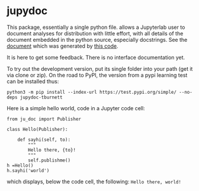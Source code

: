# jupydoc

This package, essentially a single python file. allows a Jupyterlab user to document analyses for distribution with little effort,
with all details of the document embedded in the python source, especially docstrings. 
See the [document](https://tburnett.github.io/jupydoc) which was generated by [this code](jupydoc/document.py).

It is here to get some feedback. There is no interface documentation yet.

To try out the development version, put its single folder into your path (get it via clone or zip).
On the road to PyPI, the version from a pypi learning test can be installed thus:
```
python3 -m pip install --index-url https://test.pypi.org/simple/ --no-deps jupydoc-tburnett

```


Here is a simple hello world, code in a Jupyter code cell:

```
from ju_doc import Publisher

class Hello(Publisher):
    
    def sayhi(self, to):
        """
        Hello there, {to}!
        """
        self.publishme()
h =Hello()
h.sayhi('world')
```
which displays, below the code cell, the following:
`Hello there, world!`
